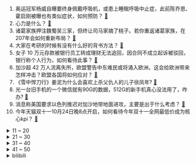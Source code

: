 1. 奥运冠军杨威自曝要终身佩戴呼吸机，或患上睡眠呼吸中止症，此前陈乔恩、霍启刚被曝也有类似症状，如何预防？ [:link:](https://www.zhihu.com/question/626079812)
2. 心力是什么？ [:link:](https://www.zhihu.com/question/21247407)
3. 诸葛家族押注魏蜀吴三家，但终让司马家摘了桃子。若你重返诸葛家族，在207年会如何重新布局？ [:link:](https://www.zhihu.com/question/625828222)
4. 大家在考研的时候有没有什么好的背书方法？ [:link:](https://www.zhihu.com/question/545064547)
5. 女子 10 万元存款被银行员工转成理财无法追回，因合同不成立起诉被驳回，银行称个人行为，如何看待此事？ [:link:](https://www.zhihu.com/question/626079801)
6. 加沙超 42 万人流离失所，欧盟警告中东难民或将涌入欧洲，这会给欧洲带来怎样冲击？欧盟各国将如何应对？ [:link:](https://www.zhihu.com/question/626111501)
7. 《雪中悍刀行》姜泥为什么会喜欢上杀父仇人的儿子徐凤年? [:link:](https://www.zhihu.com/question/509212732)
8. 光一台旧手机的一个微信就有90G的数据，512G的新手机真心没法用了，咋办? [:link:](https://www.zhihu.com/question/623189683)
9. 消息称美国要求以色列推迟对加沙地带地面进攻，主要是出于什么考虑？ [:link:](https://www.zhihu.com/question/626096186)
10. 今年天猫双十一10月24日晚8点开启，如何看待今年双十一全网最低价成为核心kpi？ [:link:](https://www.zhihu.com/question/626105166)
<details>
<summary>11 ~ 20</summary>

11. 知情人士称沙特正在搁置与以色列关系正常化的谈判，布林肯此趟中东之行会对沙以关系、巴以局势带来何影响？ [:link:](https://www.zhihu.com/question/626090924)
12. OpenAI 年化收入达 13 亿美元，较去年飙升 4500%，每月入账 1 亿美元，透露了哪些信息？ [:link:](https://www.zhihu.com/question/626112796)
13. 江南七怪找到郭靖以后为什么不直接带回江南呢？在自己家乡教武功多省事啊离家也近? [:link:](https://www.zhihu.com/question/625914222)
14. 证监会调整优化融券相关制度，将加大对各种不当套利行为的监管，有何影响？哪些信息值得关注？ [:link:](https://www.zhihu.com/question/626112792)
15. 马拉松跑者在跑到 35 公里后在想什么？ [:link:](https://www.zhihu.com/question/624214923)
16. 有哪些小时候的玩具，你现在还保存着？ [:link:](https://www.zhihu.com/question/385605966)
17. 曾经著名的黄冈中学，怎么没落了？ [:link:](https://www.zhihu.com/question/65786127)
18. 报道称「以色列同意加沙地带的外国人离开」，哪些信息值得关注？目前巴以冲突局势如何？ [:link:](https://www.zhihu.com/question/626123010)
19. 刺刀比起传统的冷兵器在战斗力上孰能孰弱呢？ [:link:](https://www.zhihu.com/question/575037075)
20. 可以交换相册最近一张美食照吗？ [:link:](https://www.zhihu.com/question/625926680)
</details>
<details>
<summary>21 ~ 30</summary>

21. 九阴真经和九阳神功可以一起练吗? [:link:](https://www.zhihu.com/question/24509133)
22. 如何评价《披荆斩棘的哥哥第三季》第八期四公？ [:link:](https://www.zhihu.com/question/625941401)
23. 2k下，选4060ti还是4070? [:link:](https://www.zhihu.com/question/603296133)
24. 如何评价IVE回归主打曲《Baddie》？ [:link:](https://www.zhihu.com/question/625936518)
25. 巴以新一轮冲突已造成双方超过 3500 人死亡，以军称加沙地带平民并非攻击目标，局势可能会如何发展？ [:link:](https://www.zhihu.com/question/626121391)
26. 作为家长，你通常会怎样陪孩子们玩玩具？ [:link:](https://www.zhihu.com/question/623318661)
27. 除了家电损坏，什么情况下你会选择换新家电？ [:link:](https://www.zhihu.com/question/626105881)
28. 如何解读「人类的悲欢并不相通」？ [:link:](https://www.zhihu.com/question/298553554)
29. 你能体会那种写 Python 时不用 import 的幸福吗？ [:link:](https://www.zhihu.com/question/626060971)
30. 人到40身体真的大不如前了吗？ [:link:](https://www.zhihu.com/question/451969950)
</details>
<details>
<summary>31 ~ 40</summary>

31. 还有什么现存汉代建筑么？ [:link:](https://www.zhihu.com/question/375587191)
32. 只留两个镜头，你会选什么参数的？ [:link:](https://www.zhihu.com/question/616886939)
33. 狠人的本质是什么? [:link:](https://www.zhihu.com/question/622670900)
34. 《红楼梦》第三十六回，宝钗在宝玉午睡时给宝玉绣肚兜的行为是否不合规矩？ [:link:](https://www.zhihu.com/question/32130379)
35. 2024 年国考 10 月 15 日开始报名，报名流程是怎样的？有哪些一定要知道的报名注意事项？ [:link:](https://www.zhihu.com/question/625813520)
36. 网友曝出演员陈牧驰婚姻档案，泄露其身份证号等隐私，可能触犯了哪些法律？ [:link:](https://www.zhihu.com/question/625931050)
37. 为什么大家都挤破头去国外读phd? [:link:](https://www.zhihu.com/question/616628814)
38. 《甄嬛传》为什么甄嬛和浣碧的姐妹情总是感觉很塑料？ [:link:](https://www.zhihu.com/question/432828282)
39. 双 11 换新家电，除了满减和领券，还能怎样更省钱？ [:link:](https://www.zhihu.com/question/626105968)
40. 双 11，你准备入手的儿童玩具是什么？ [:link:](https://www.zhihu.com/question/624167227)
</details>
<details>
<summary>41 ~ 50</summary>

41. 现在满大街都是大学生，上大学还有必要吗？ [:link:](https://www.zhihu.com/question/624837829)
42. 意大利托纳利扎尼奥洛涉赌，或被禁赛 3 年，被赶出国家队，该事件具体情况是什么？ [:link:](https://www.zhihu.com/question/625965490)
43. 如果再铺一次瓷砖，你会有哪些坚持？ [:link:](https://www.zhihu.com/question/535814883)
44. 可以留一首你最近很喜欢的歌吗? [:link:](https://www.zhihu.com/question/625745914)
45. 为什么总有人低估人类徒手战力? [:link:](https://www.zhihu.com/question/623561639)
46. 如何评价《披荆斩棘》第三季的四公舞台（下）？ [:link:](https://www.zhihu.com/question/626083904)
47. 以军称打死哈马斯空中部队负责人，哈马斯暂无回应，目前巴以局势情况如何？ [:link:](https://www.zhihu.com/question/626097736)
48. 《崩坏：星穹铁道》的「崩坏」是如何体现的呢？ [:link:](https://www.zhihu.com/question/625885064)
49. 23-24 赛季 NBA 季前赛勇士 129:125 湖人，如何评价这场比赛？ [:link:](https://www.zhihu.com/question/626076708)
50. 如何评价《原神4.1》的游水酝诗籍? [:link:](https://www.zhihu.com/question/625512669)
</details><details>
<summary>bilibili</summary>

</details>